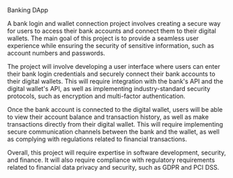 Banking DApp

A bank login and wallet connection project involves creating a secure way for users to access their bank accounts and connect them to their digital wallets. The main goal of this project is to provide a seamless user experience while ensuring the security of sensitive information, such as account numbers and passwords.

The project will involve developing a user interface where users can enter their bank login credentials and securely connect their bank accounts to their digital wallets. This will require integration with the bank's API and the digital wallet's API, as well as implementing industry-standard security protocols, such as encryption and multi-factor authentication.

Once the bank account is connected to the digital wallet, users will be able to view their account balance and transaction history, as well as make transactions directly from their digital wallet. This will require implementing secure communication channels between the bank and the wallet, as well as complying with regulations related to financial transactions.

Overall, this project will require expertise in software development, security, and finance. It will also require compliance with regulatory requirements related to financial data privacy and security, such as GDPR and PCI DSS.

